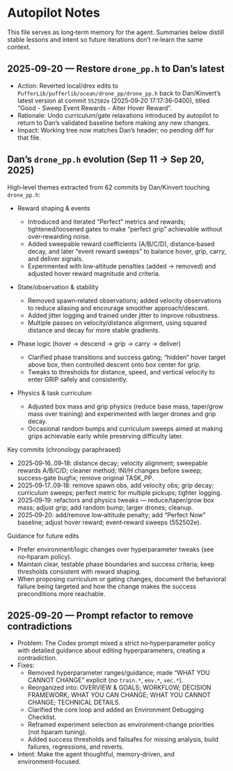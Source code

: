 # Autopilot Notes

This file serves as long‑term memory for the agent. Summaries below distill stable
lessons and intent so future iterations don’t re‑learn the same context.

## 2025‑09‑20 — Restore `drone_pp.h` to Dan’s latest
- Action: Reverted local/drex edits to `PufferLib/pufferlib/ocean/drone_pp/drone_pp.h` back to Dan/Kinvert’s latest version at commit `552502e` (2025‑09‑20 17:17:36‑0400), titled “Good - Sweep Event Rewards - Alter Hover Reward”.
- Rationale: Undo curriculum/gate relaxations introduced by autopilot to return to Dan’s validated baseline before making any new changes.
- Impact: Working tree now matches Dan’s header; no pending diff for that file.

## Dan’s `drone_pp.h` evolution (Sep 11 → Sep 20, 2025)
High‑level themes extracted from 62 commits by Dan/Kinvert touching `drone_pp.h`:

- Reward shaping & events
  - Introduced and iterated “Perfect” metrics and rewards; tightened/loosened gates to make “perfect grip” achievable without over‑rewarding noise.
  - Added sweepable reward coefficients (A/B/C/D), distance‑based decay, and later “event reward sweeps” to balance hover, grip, carry, and deliver signals.
  - Experimented with low‑altitude penalties (added → removed) and adjusted hover reward magnitude and criteria.

- State/observation & stability
  - Removed spawn‑related observations; added velocity observations to reduce aliasing and encourage smoother approach/descent.
  - Added jitter logging and trained under jitter to improve robustness.
  - Multiple passes on velocity/distance alignment, using squared distance and decay for more stable gradients.

- Phase logic (hover → descend → grip → carry → deliver)
  - Clarified phase transitions and success gating; “hidden” hover target above box, then controlled descent onto box center for grip.
  - Tweaks to thresholds for distance, speed, and vertical velocity to enter GRIP safely and consistently.

- Physics & task curriculum
  - Adjusted box mass and grip physics (reduce base mass, taper/grow mass over training) and experimented with larger drones and grip decay.
  - Occasional random bumps and curriculum sweeps aimed at making grips achievable early while preserving difficulty later.

Key commits (chronology paraphrased)
- 2025‑09‑16..09‑18: distance decay; velocity alignment; sweepable rewards A/B/C/D; cleaner method; INI/H changes before sweep; success‑gate bugfix; remove original TASK_PP.
- 2025‑09‑17..09‑18: remove spawn obs, add velocity obs; grip decay; curriculum sweeps; perfect metric for multiple pickups; tighter logging.
- 2025‑09‑19: refactors and physics tweaks — reduce/taper/grow box mass; adjust grip; add random bump; larger drones; cleanup.
- 2025‑09‑20: add/remove low‑altitude penalty; add “Perfect Now” baseline; adjust hover reward; event‑reward sweeps (552502e).

Guidance for future edits
- Prefer environment/logic changes over hyperparameter tweaks (see no‑hparam policy).
- Maintain clear, testable phase boundaries and success criteria; keep thresholds consistent with reward shaping.
- When proposing curriculum or gating changes, document the behavioral failure being targeted and how the change makes the success preconditions more reachable.

## 2025‑09‑20 — Prompt refactor to remove contradictions
- Problem: The Codex prompt mixed a strict no‑hyperparameter policy with detailed guidance about editing hyperparameters, creating a contradiction.
- Fixes:
  - Removed hyperparameter ranges/guidance; made “WHAT YOU CANNOT CHANGE” explicit (no `train.*`, `env.*`, `vec.*`).
  - Reorganized into: OVERVIEW & GOALS; WORKFLOW; DECISION FRAMEWORK; WHAT YOU CAN CHANGE; WHAT YOU CANNOT CHANGE; TECHNICAL DETAILS.
  - Clarified the core loop and added an Environment Debugging Checklist.
  - Reframed experiment selection as environment‑change priorities (not hparam tuning).
  - Added success thresholds and failsafes for missing analysis, build failures, regressions, and reverts.
- Intent: Make the agent thoughtful, memory‑driven, and environment‑focused.
